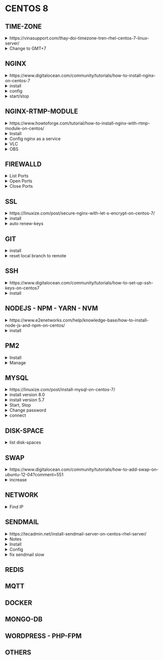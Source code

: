 # CENTOS 8

## TIME-ZONE
<details>
<summary>https://vinasupport.com/thay-doi-timezone-tren-rhel-centos-7-linux-server/</summary>
</details>

<details>
            <summary>Change to GMT+7</summary>

```bash
timedatectl
timedatectl set-timezone Asia/Ho_Chi_Minh
timedatectl list-timezones
```
</details>

## NGINX

<details>
<summary>https://www.digitalocean.com/community/tutorials/how-to-install-nginx-on-centos-7</summary>
</details>


<details>
            <summary>install</summary>

```bash
sudo yum install epel-release
sudo yum install nginx
sudo systemctl start nginx

# open ports
sudo firewall-cmd --permanent --zone=public --add-service=http 
sudo firewall-cmd --permanent --zone=public --add-service=https
sudo firewall-cmd --reload
```
</details>

<details>
            <summary>config</summary>

```bash
/etc/nginx/nginx.conf
```
</details>

<details>
            <summary>start/stop</summary>

```bash
sudo systemctl enable nginx
/usr/share/nginx/html   # default server root
```
</details>

## NGINX-RTMP-MODULE
<details>
<summary>https://www.howtoforge.com/tutorial/how-to-install-nginx-with-rtmp-module-on-centos/</summary>
</details>

<details>
            <summary>Install</summary>

```bash
sudo yum -y groupinstall 'Development Tools'
sudo yum -y install epel-release
sudo yum install -y  wget git unzip perl perl-devel perl-ExtUtils-Embed libxslt libxslt-devel libxml2 libxml2-devel gd gd-devel pcre-devel GeoIP GeoIP-devel
cd /usr/local/src
wget https://nginx.org/download/nginx-1.14.0.tar.gz
tar -xzvf nginx-1.14.0.tar.gz
wget https://ftp.pcre.org/pub/pcre/pcre-8.42.zip
unzip pcre-8.42.zip
wget https://www.zlib.net/zlib-1.2.11.tar.gz
tar -xzvf zlib-1.2.11.tar.gz
wget https://www.openssl.org/source/openssl-1.1.0h.tar.gz
tar -xzvf openssl-1.1.0h.tar.gz
git clone https://github.com/sergey-dryabzhinsky/nginx-rtmp-module.git
rm -f *.tar.gz *.zip
ls -lah
cd nginx-1.14.0/
./configure --prefix=/etc/nginx \
            --sbin-path=/usr/sbin/nginx \
            --modules-path=/usr/lib64/nginx/modules \
            --conf-path=/etc/nginx/nginx.conf \
            --error-log-path=/var/log/nginx/error.log \
            --pid-path=/var/run/nginx.pid \
            --lock-path=/var/run/nginx.lock \
            --user=nginx \
            --group=nginx \
            --build=CentOS \
            --builddir=nginx-1.14.0 \
            --with-select_module \
            --with-poll_module \
            --with-threads \
            --with-file-aio \
            --with-http_ssl_module \
            --with-http_v2_module \
            --with-http_realip_module \
            --with-http_addition_module \
            --with-http_xslt_module=dynamic \
            --with-http_image_filter_module=dynamic \
            --with-http_geoip_module=dynamic \
            --with-http_sub_module \
            --with-http_dav_module \
            --with-http_flv_module \
            --with-http_mp4_module \
            --with-http_gunzip_module \
            --with-http_gzip_static_module \
            --with-http_auth_request_module \
            --with-http_random_index_module \
            --with-http_secure_link_module \
            --with-http_degradation_module \
            --with-http_slice_module \
            --with-http_stub_status_module \
            --http-log-path=/var/log/nginx/access.log \
            --http-client-body-temp-path=/var/cache/nginx/client_temp \
            --http-proxy-temp-path=/var/cache/nginx/proxy_temp \
            --http-fastcgi-temp-path=/var/cache/nginx/fastcgi_temp \
            --http-uwsgi-temp-path=/var/cache/nginx/uwsgi_temp \
            --http-scgi-temp-path=/var/cache/nginx/scgi_temp \
            --with-mail=dynamic \
            --with-mail_ssl_module \
            --with-stream=dynamic \
            --with-stream_ssl_module \
            --with-stream_realip_module \
            --with-stream_geoip_module=dynamic \
            --with-stream_ssl_preread_module \
            --with-compat \
            --with-pcre=../pcre-8.42 \
            --with-pcre-jit \
            --with-zlib=../zlib-1.2.11 \
            --with-openssl=../openssl-1.1.0h \
            --with-openssl-opt=no-nextprotoneg \
            --add-module=../nginx-rtmp-module \
            --with-debug
sudo make
sudo make install
# sudo make clean # if build failed
sudo ln -s /usr/lib64/nginx/modules /etc/nginx/modules
sudo useradd -r -d /var/cache/nginx/ -s /sbin/nologin -U nginx
mkdir -p /var/cache/nginx/
chown -R nginx:nginx /var/cache/nginx/
nginx -t
nginx -V
```
</details>

<details>
            <summary>Config nginx as a service</summary>

#### **`/lib/systemd/system/nginx.service`**
```bash
[Unit]
Description=nginx - high performance web server
Documentation=https://nginx.org/en/docs/
After=network-online.target remote-fs.target nss-lookup.target
Wants=network-online.target

[Service]
Type=forking
PIDFile=/var/run/nginx.pid
ExecStartPre=/usr/sbin/nginx -t -c /etc/nginx/nginx.conf
ExecStart=/usr/sbin/nginx -c /etc/nginx/nginx.conf
ExecReload=/bin/kill -s HUP $MAINPID
ExecStop=/bin/kill -s TERM $MAINPID

[Install]
WantedBy=multi-user.target
```

```bash
systemctl daemon-reload
systemctl start nginx
systemctl enable nginx
cd /etc/nginx/
mv nginx.conf nginx.conf.asli
```

#### **`/etc/nginx/nginx.conf`**
```bash
worker_processes  auto;
events {
    worker_connections  1024;
}

# RTMP configuration
rtmp {
    server {
        listen 1935; # Listen on standard RTMP port
        chunk_size 4000;

        # Define the Application
        application show {
            live on;
            # Turn on HLS
            hls on;
            hls_path /mnt/hls/;
            hls_fragment 3;
            hls_playlist_length 60;
            # disable consuming the stream from nginx as rtmp
            deny play all;
        }
    }
}

http {
    sendfile off;
    tcp_nopush on;
    aio on;
    directio 512;
    default_type application/octet-stream;

    server {
        listen 8080;

        location / {
            # Disable cache
            add_header 'Cache-Control' 'no-cache';

            # CORS setup
            add_header 'Access-Control-Allow-Origin' '*' always;
            add_header 'Access-Control-Expose-Headers' 'Content-Length';

            # allow CORS preflight requests
            if ($request_method = 'OPTIONS') {
                add_header 'Access-Control-Allow-Origin' '*';
                add_header 'Access-Control-Max-Age' 1728000;
                add_header 'Content-Type' 'text/plain charset=UTF-8';
                add_header 'Content-Length' 0;
                return 204;
            }

            types {
                application/dash+xml mpd;
                application/vnd.apple.mpegurl m3u8;
                video/mp2t ts;
            }

            root /mnt/;
        }
    }
}
```

```bash
mkdir -p /mnt/hls
chown -R nginx:nginx /mnt/hls
nginx -t
systemctl restart nginx
```

#### **`/etc/nginx/nginx.conf`**
```bash
rtmp {
    # RTMP video on demand for mp4 files
    application vod {
        play /mnt/mp4s;
    }

    # RTMP stream using OBS
    application stream {
        live on;
    }
}
```

```bash
mkdir -p /mnt/mp4s
chown -R nginx:nginx /mnt/mp4s
nginx -t
systemctl restart nginx
```
</details>

<details>
            <summary>VLC</summary>

> rtmp://192.168.1.10:1935/vod/file.mp4
</details>

<details>
            <summary>OBS</summary>

> rtmp://192.168.1.10:1935/stream/

</details>

## FIREWALLD
<details>
            <summary>List Ports</summary>

```bash
sudo firewall-cmd --zone=public --permanent --list-ports
```
</details>

<details>
            <summary>Open Ports</summary>

```bash
sudo firewall-cmd --permanent --zone=public --add-service=http 
sudo firewall-cmd --permanent --zone=public --add-service=https
sudo firewall-cmd --zone=public --permanent --add-port=3000/tcp
sudo firewall-cmd --zone=public --permanent --add-port=4990-4999/udp
sudo firewall-cmd --reload
sudo firewall-cmd --zone=public --permanent --list-ports
```
</details>
<details>
            <summary>Close Ports</summary>

```bash
firewall-cmd --zone=public --remove-port=12345/tcp --permanent
firewall-cmd --reload
```
</details>

## SSL

<details>
            <summary>https://linuxize.com/post/secure-nginx-with-let-s-encrypt-on-centos-7/</summary>
</details>

<details>
            <summary>install</summary>

```bash
sudo yum install certbot
sudo openssl dhparam -out /etc/ssl/certs/dhparam.pem 2048
sudo mkdir -p /var/lib/letsencrypt/.well-known
sudo chgrp nginx /var/lib/letsencrypt
sudo chmod g+s /var/lib/letsencrypt
sudo mkdir /etc/nginx/snippets
```

#### **`/etc/nginx/snippets/letsencrypt.conf`**
```shell
location ^~ /.well-known/acme-challenge/ {
  allow all;
  root /var/lib/letsencrypt/;
  default_type "text/plain";
  try_files $uri =404;
}
```

#### **`/etc/nginx/snippets/ssl.conf`**
```shell
ssl_dhparam /etc/ssl/certs/dhparam.pem;

ssl_session_timeout 1d;
ssl_session_cache shared:SSL:50m;
ssl_session_tickets off;

ssl_protocols TLSv1 TLSv1.1 TLSv1.2;
ssl_ciphers 'ECDHE-ECDSA-CHACHA20-POLY1305:ECDHE-RSA-CHACHA20-POLY1305:ECDHE-ECDSA-AES128-GCM-SHA256:ECDHE-RSA-AES128-GCM-SHA256:ECDHE-ECDSA-AES256-GCM-SHA384:ECDHE-RSA-AES256-GCM-SHA384:DHE-RSA-AES128-GCM-SHA256:DHE-RSA-AES256-GCM-SHA384:ECDHE-ECDSA-AES128-SHA256:ECDHE-RSA-AES128-SHA256:ECDHE-ECDSA-AES128-SHA:ECDHE-RSA-AES256-SHA384:ECDHE-RSA-AES128-SHA:ECDHE-ECDSA-AES256-SHA384:ECDHE-ECDSA-AES256-SHA:ECDHE-RSA-AES256-SHA:DHE-RSA-AES128-SHA256:DHE-RSA-AES128-SHA:DHE-RSA-AES256-SHA256:DHE-RSA-AES256-SHA:ECDHE-ECDSA-DES-CBC3-SHA:ECDHE-RSA-DES-CBC3-SHA:EDH-RSA-DES-CBC3-SHA:AES128-GCM-SHA256:AES256-GCM-SHA384:AES128-SHA256:AES256-SHA256:AES128-SHA:AES256-SHA:DES-CBC3-SHA:!DSS';
ssl_prefer_server_ciphers on;

ssl_stapling on;
ssl_stapling_verify on;
resolver 8.8.8.8 8.8.4.4 valid=300s;
resolver_timeout 30s;

add_header Strict-Transport-Security "max-age=15768000; includeSubdomains; preload";
add_header X-Frame-Options SAMEORIGIN;
add_header X-Content-Type-Options nosniff;
```

#### **`/etc/nginx/conf.d/example.com.conf`**
```shell
server {
  listen 80;
  server_name example.com www.example.com;

  include snippets/letsencrypt.conf;
}
```

sudo systemctl reload nginx
sudo certbot certonly --agree-tos --email admin@example.com --webroot -w /var/lib/letsencrypt/ -d example.com -d www.example.com

#### **`/etc/nginx/conf.d/example.com.conf`**
```shell
server {
    listen 80;
    server_name www.example.com example.com;

    include snippets/letsencrypt.conf;
    return 301 https://$host$request_uri;
}

server {
    listen 443 ssl http2;
    server_name www.example.com;

    ssl_certificate /etc/letsencrypt/live/example.com/fullchain.pem;
    ssl_certificate_key /etc/letsencrypt/live/example.com/privkey.pem;
    ssl_trusted_certificate /etc/letsencrypt/live/example.com/chain.pem;
    include snippets/ssl.conf;
    include snippets/letsencrypt.conf;

    return 301 https://example.com$request_uri;
}

server {
    listen 443 ssl http2;
    server_name example.com;

    ssl_certificate /etc/letsencrypt/live/example.com/fullchain.pem;
    ssl_certificate_key /etc/letsencrypt/live/example.com/privkey.pem;
    ssl_trusted_certificate /etc/letsencrypt/live/example.com/chain.pem;
    include snippets/ssl.conf;
    include snippets/letsencrypt.conf;

    # . . . other code
}
```
</details>

<details>
            <summary>auto renew-keys</summary>

```shell
sudo systemctl reload nginx
sudo crontab -e
0 */12 * * * root test -x /usr/bin/certbot -a \! -d /run/systemd/system && perl -e 'sleep int(rand(3600))' && certbot -q renew --renew-hook "systemctl reload nginx"
sudo certbot renew --dry-run
```
</details>

## GIT
<details>
            <summary>install</summary>

```bash
sudo yum install git
git config --global core.editor "nano"
git --version
```
</details>

<details>
            <summary>reset local branch to remote</summary>

```bash
git fetch origin
git reset --hard origin/master
```
* note: save current changes to another branch (just in case)
</details>

## SSH

<details>
            <summary>https://www.digitalocean.com/community/tutorials/how-to-set-up-ssh-keys-on-centos7</summary>
</details>

<details>
            <summary>install</summary>

```bash
ssh-keygen
ssh-copy-id username@remote_host
cat ~/.ssh/id_rsa.pub
```
</details>

## NODEJS - NPM - YARN - NVM
<details>
            <summary>https://www.e2enetworks.com/help/knowledge-base/how-to-install-node-js-and-npm-on-centos/</summary>
</details>

<details>
            <summary>install</summary>

```bash
curl https://raw.githubusercontent.com/creationix/nvm/v0.13.1/install.sh | bash
source ~/.bash_profile
nvm list-remote
nvm install v0.10.30
nvm list
nvm use v0.10.30
nvm alias default v0.10.30
node --version
npm --version
```
</details>

## PM2
<details>
            <summary>Install</summary>

```shell
sudo npm i -g pm2 
```
</details>

<details>
            <summary>Manage</summary>

```shell
sudo pm2 start server.js
sudo pm2 logs               #view logs for all processes 
sudo pm2 startup            #enable PM2 to start at system boot
sudo pm2 startup systemd    #or explicitly specify systemd as startup system 
sudo pm2 save               #save current process list on reboot
sudo pm2 unstartup          #disable PM2 from starting at system boot
sudo pm2 update	            #update PM2 package
```
</details>

## MYSQL
<details>
            <summary>https://linuxize.com/post/install-mysql-on-centos-7/</summary>
</details>

<details>
            <summary>install version 8.0</summary>

```bash
sudo yum localinstall https://dev.mysql.com/get/mysql80-community-release-el7-1.noarch.rpm
sudo yum install mysql-community-server
```
</details>

<details>
            <summary>install version 5.7</summary>

```bash
sudo yum localinstall https://dev.mysql.com/get/mysql57-community-release-el7-11.noarch.rpm
sudo yum install mysql-community-server
```
</details>

<details>
            <summary>Start, Stop</summary>

```bash
sudo systemctl enable mysqld
sudo systemctl start mysqld
sudo systemctl status mysqld
```
</details>

<details>
            <summary>Change password</summary>

```bash
sudo grep 'temporary password' /var/log/mysqld.log     # print temp password
sudo mysql_secure_installation                         # enter temp password, new password
```
</details>

<details>
            <summary>connect</summary>

```bash
mysql -u root -p
CREATE DATABASE test_db;
use test_db;
```

```SQL
CREATE TABLE users (
  id INT PRIMARY KEY,
  name VARCHAR(30),
  email VARCHAR(30)
);
```
</details>

## DISK-SPACE
<details>
            <summary>list disk-spaces</summary>

```bash
df -h
mem -s
```
</details>

## SWAP

<details>
            <summary>https://www.digitalocean.com/community/tutorials/how-to-add-swap-on-ubuntu-12-04?comment=551</summary>
</details>

<details>
            <summary>increase</summary>

```bash
swapoff -a
sudo dd if=/dev/zero of=/swapfile bs=1024 count=1024k
```
</details>

## NETWORK

<details>
            <summary>Find IP</summary>

```bash
ip addr
```
</details>

## SENDMAIL
<details>
            <summary>https://tecadmin.net/install-sendmail-server-on-centos-rhel-server/</summary>
</details>
<details>
            <summary>Notes</summary>

**access** — Allow/Deny other systems to use Sendmail for outbound emails.

**domaintable** — Used for domain name mapping for Sendmail.

**local-host-names** — Used to define aliases for the host.

**mailertable** — Defined the instructions that override routing for particular domains.

**virtusertable** — Specifies a domain-specific form of aliasing, allowing multiple virtual domains to be hosted on one machine.
</details>

<details>
            <summary>Install</summary>

```bash
yum install sendmail sendmail-cf m4
```
</details>

<details>
            <summary>Config</summary>

#### **`/etc/mail/sendmail.mc`**
```bash
dnl DAEMON_OPTIONS(`Port=smtp,Addr=127.0.0.1, Name=MTA')dnl    # comment this line to allow receiving from anywhere
FEATURE(`relay_hosts_only')dnl    # Add this line above ‘MAILER’ option
```

```bash
hostname >> /etc/mail/relay-domains     # replace hostname with PC's Full hostname
```

#### recompile
````bash
m4 /etc/mail/sendmail.mc > /etc/mail/sendmail.cf
````

#### restart
```bash
/etc/init.d/sendmail restart
```
</details>

<details>
            <summary>fix sendmail slow</summary>

#### **`/etc/hosts`**
```bash
127.0.0.1 localhost
::1       localhost
127.0.0.1 localhost.localdomain localhost my-website.com
```
</details>

## REDIS

## MQTT

## DOCKER

## MONGO-DB

## WORDPRESS - PHP-FPM

## OTHERS
